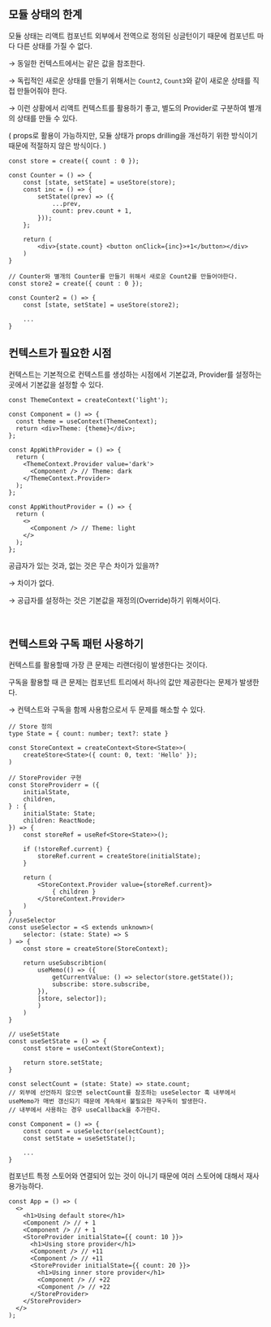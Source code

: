 ## 모듈 상태의 한계

모듈 상태는 리액트 컴포넌트 외부에서 전역으로 정의된 싱글턴이기 때문에 컴포넌트 마다 다른 상태를 가질 수 없다.

→ 동일한 컨텍스트에서는 같은 값을 참조한다.

→ 독립적인 새로운 상태를 만들기 위해서는 `Count2`, `Count3`와 같이 새로운 상태를 직접 만들어줘야 한다.

→ 이런 상황에서 리액트 컨텍스트를 활용하기 좋고, 별도의 Provider로 구분하여 별개의 상태를 만들 수 있다.

( props로 활용이 가능하지만, 모듈 상태가 props drilling을 개선하기 위한 방식이기 때문에 적절하지 않은 방식이다. )

```tsx
const store = create({ count : 0 });

const Counter = () => {
	const [state, setState] = useStore(store);
	const inc = () => {
		setState((prev) => ({
			...prev,
			count: prev.count + 1,
		}));
	};

	return (
		<div>{state.count} <button onClick={inc}>+1</button></div>
	)
}

// Counter와 별개의 Counter를 만들기 위해서 새로운 Count2를 만들어야한다.
const store2 = create({ count : 0 });

const Counter2 = () => {
	const [state, setState] = useStore(store2);

	...
}
```

## 컨텍스트가 필요한 시점

컨텍스트는 기본적으로 컨텍스트를 생성하는 시점에서 기본값과, Provider를 설정하는 곳에서 기본값을 설정할 수 있다.

```tsx
const ThemeContext = createContext('light');

const Component = () => {
  const theme = useContext(ThemeContext);
  return <div>Theme: {theme}</div>;
};

const AppWithProvider = () => {
  return (
    <ThemeContext.Provider value='dark'>
      <Component /> // Theme: dark
    </ThemeContext.Provider>
  );
};

const AppWithoutProvider = () => {
  return (
    <>
      <Component /> // Theme: light
    </>
  );
};
```

공급자가 있는 것과, 없는 것은 무슨 차이가 있을까?

→ 차이가 없다.

→ 공급자를 설정하는 것은 기본값을 재정의(Override)하기 위해서이다.

<br />

## 컨텍스트와 구독 패턴 사용하기

컨텍스트를 활용할때 가장 큰 문제는 리랜더링이 발생한다는 것이다.

구독을 활용할 때 큰 문제는 컴포넌트 트리에서 하나의 값만 제공한다는 문제가 발생한다.

→ 컨텍스트와 구독을 함께 사용함으로서 두 문제를 해소할 수 있다.

```tsx
// Store 정의
type State = { count: number; text?: state }

const StoreContext = createContext<Store<State>>(
	createStore<State>({ count: 0, text: 'Hello' });
)

// StoreProvider 구현
const StoreProviderr = ({
	initialState,
	children,
} : {
	initialState: State;
	children: ReactNode;
}) => {
	const storeRef = useRef<Store<State>>();

	if (!storeRef.current) {
		storeRef.current = createStore(initialState);
	}

	return (
		<StoreContext.Provider value={storeRef.current}>
			{ children }
		</StoreContext.Provider>
	)
}
//useSelector
const useSelector = <S extends unknown>(
	selector: (state: State) => S
) => {
	const store = createStore(StoreContext);

	return useSubscribtion(
		useMemo(() => ({
			getCurrentValue: () => selector(store.getState());
			subscribe: store.subscribe,
		}),
		[store, selector]);
		)
	)
}

// useSetState
const useSetState = () => {
	const store = useContext(StoreContext);

	return store.setState;
}
```

```tsx
const selectCount = (state: State) => state.count;
// 외부에 선언하지 않으면 selectCount를 참조하는 useSelector 훅 내부에서 useMemo가 매번 갱신되기 때문에 계속해서 불필요한 재구독이 발생한다.
// 내부에서 사용하는 경우 useCallback을 추가한다.

const Component = () => {
	const count = useSelector(selectCount);
	const setState = useSetState();

	...
}
```

컴포넌트 특정 스토어와 연결되어 있는 것이 아니기 때문에 여러 스토어에 대해서 재사용가능하다.

```tsx
const App = () => (
  <>
    <h1>Using default store</h1>
    <Component /> // + 1
    <Component /> // + 1
    <StoreProvider initialState={{ count: 10 }}>
      <h1>Using store provider</h1>
      <Component /> // +11
      <Component /> // +11
      <StoreProvider initialState={{ count: 20 }}>
        <h1>Using inner store provider</h1>
        <Component /> // +22
        <Component /> // +22
      </StoreProvider>
    </StoreProvider>
  </>
);
```
